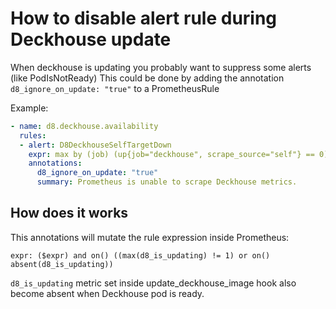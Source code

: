 # How to disable alert rule during Deckhouse update

When deckhouse is updating you probably want to suppress some alerts (like PodIsNotReady)
This could be done by adding the annotation `d8_ignore_on_update: "true"` to a PrometheusRule

Example:

```yaml
- name: d8.deckhouse.availability
  rules:
  - alert: D8DeckhouseSelfTargetDown
    expr: max by (job) (up{job="deckhouse", scrape_source="self"} == 0)
    annotations:
      d8_ignore_on_update: "true"
      summary: Prometheus is unable to scrape Deckhouse metrics.
```

## How does it works

This annotations will mutate the rule expression inside Prometheus:

```text
expr: ($expr) and on() ((max(d8_is_updating) != 1) or on() absent(d8_is_updating))
```

`d8_is_updating` metric set inside update_deckhouse_image hook also become absent when Deckhouse pod is ready.
